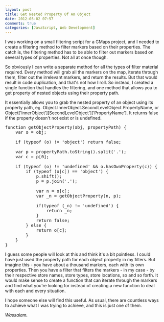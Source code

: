 ```yaml
---
layout: post
title: Get Nested Property Of An Object
date: 2012-05-02 07:57
comments: true
categories: [JavaScript, Web Development]
---
```

I was working on a small filtering script for a GMaps project, and I needed to create a filtering method to filter markers based on their properties. The catch is, the filtering method has to be able to filter out markers based on several types of properties. Not all at once though.

So obviously I can write a separate method for all the types of filter material required. Every method will grab all the markers on the map, iterate through them, filter out the irrelevant markers, and return the results. But that would result in code duplication, and that's not how I roll. So instead, I created a single function that handles the filtering, and one method that allows you to get property of nested objects using their property path.

It essentially allows you to grab the nested property of an object using its property path, eg. Object.InnerObject.SecondLevelObject.PropertyName, or Object['InnerObject'][SecondLevelObject']['PropertyName']. It returns false if the property doesn't not exist or is undefined.
<pre>function getObjectProperty(obj, propertyPath) {
    var o = obj;

    if (typeof (o) != 'object') return false;

    var p = propertyPath.toString().split('.');
    var c = p[0];

    if (typeof (o) != 'undefined' &amp;&amp; o.hasOwnProperty(c)) {
        if (typeof (o[c]) == 'object') {
            p.shift();
            p = p.join('.');

            var n = o[c];
            var _n = getObjectProperty(n, p);

            if(typeof (_n) != 'undefined') {
                return _n;
            }
            return false;
        } else {
            return o[c];
        }
    }
}</pre>
I guess some people will look at this and think it's a bit pointless. I could have just used the property path for each object property in my filters. But imagine this - you have about a thousand markers, each with its own properties. Then you have a filter that filters the markers - in my case - by their respective store names, store types, store locations, so and so forth. It would make sense to create a function that can iterate through the markers and find what you're looking for instead of creating a new function to deal with each and every situation.

I hope someone else will find this useful. As usual, there are countless ways to achieve what I was trying to achieve, and this is just one of them.

<em>Wassalam.</em>
